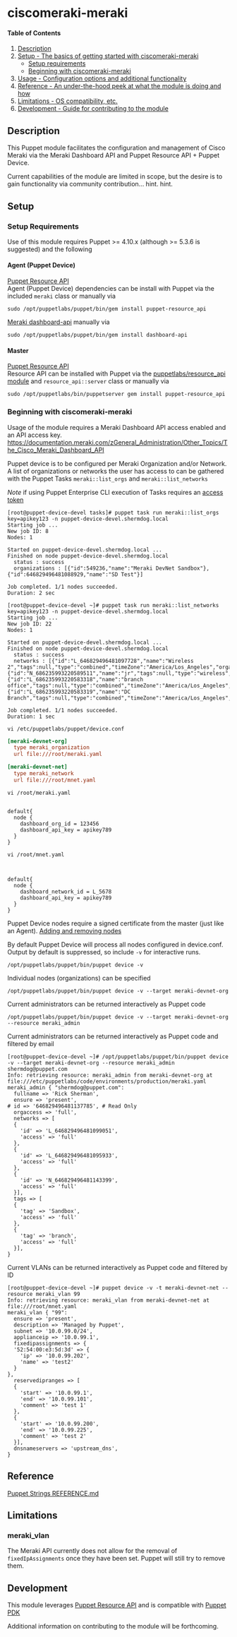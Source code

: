 
# ciscomeraki-meraki

#### Table of Contents

1. [Description](#description)
2. [Setup - The basics of getting started with ciscomeraki-meraki](#setup)
    * [Setup requirements](#setup-requirements)
    * [Beginning with ciscomeraki-meraki](#beginning-with-ciscomeraki-meraki)
3. [Usage - Configuration options and additional functionality](#usage)
4. [Reference - An under-the-hood peek at what the module is doing and how](#reference)
5. [Limitations - OS compatibility, etc.](#limitations)
6. [Development - Guide for contributing to the module](#development)

## Description

This Puppet module facilitates the configuration and management of Cisco Meraki via the Meraki Dashboard API and Puppet Resource API + Puppet Device.

Current capabilities of the module are limited in scope, but the desire is to gain functionality via community contribution... hint. hint.

## Setup

### Setup Requirements

Use of this module requires Puppet >= 4.10.x (although  >= 5.3.6 is suggested) and the following 

#### Agent (Puppet Device)
[Puppet Resource API](https://github.com/puppetlabs/puppet-resource_api)  
Agent (Puppet Device) dependencies can be install with Puppet via the included `meraki` class or manually via
```shell
sudo /opt/puppetlabs/puppet/bin/gem install puppet-resource_api
```

[Meraki dashboard-api](https://rubygems.org/gems/dashboard-api)
manually via
```shell
sudo /opt/puppetlabs/puppet/bin/gem install dashboard-api
```

#### Master
[Puppet Resource API](https://github.com/puppetlabs/puppet-resource_api)  
Resource API can be installed with Puppet via the [puppetlabs/resource_api module](https://forge.puppet.com/puppetlabs/resource_api) and `resource_api::server` class or manually via
```shell
sudo /opt/puppetlabs/bin/puppetserver gem install puppet-resource_api
```

### Beginning with ciscomeraki-meraki

Usage of the module requires a Meraki Dashboard API access enabled and an API access key.  https://documentation.meraki.com/zGeneral_Administration/Other_Topics/The_Cisco_Meraki_Dashboard_API

Puppet device is to be configured per Meraki Organization and/or Network.  A list of organizations or networks the user has access to can be gathered with the Puppet Tasks `meraki::list_orgs` and `meraki::list_networks`

*Note* if using Puppet Enterprise CLI execution of Tasks requires an [access token](https://puppet.com/docs/pe/latest/rbac/rbac_token_auth_intro.html)

```
[root@puppet-device-devel tasks]# puppet task run meraki::list_orgs key=apikey123 -n puppet-device-devel.shermdog.local
Starting job ...
New job ID: 8
Nodes: 1

Started on puppet-device-devel.shermdog.local ...
Finished on node puppet-device-devel.shermdog.local
  status : success
  organizations : [{"id":549236,"name":"Meraki DevNet Sandbox"},{"id":646829496481088929,"name":"SD Test"}]

Job completed. 1/1 nodes succeeded.
Duration: 2 sec
```
```
[root@puppet-device-devel ~]# puppet task run meraki::list_networks key=apikey123 -n puppet-device-devel.shermdog.local
Starting job ...
New job ID: 22
Nodes: 1

Started on puppet-device-devel.shermdog.local ...
Finished on node puppet-device-devel.shermdog.local
  status : success
  networks : [{"id":"L_646829496481097728","name":"Wireless 2","tags":null,"type":"combined","timeZone":"America/Los_Angeles","organizationId":"646829496481088375"},{"id":"N_686235993220589511","name":"jr","tags":null,"type":"wireless","timeZone":"America/Los_Angeles","organizationId":"646829496481088375"},{"id":"L_686235993220583318","name":"branch office","tags":null,"type":"combined","timeZone":"America/Los_Angeles","organizationId":"646829496481088375"},{"id":"L_686235993220583319","name":"DC Branch","tags":null,"type":"combined","timeZone":"America/Los_Angeles","organizationId":"646829496481088375"}]

Job completed. 1/1 nodes succeeded.
Duration: 1 sec

```


`vi /etc/puppetlabs/puppet/device.conf`
```INI
[meraki-devnet-org]
  type meraki_organization
  url file:///root/meraki.yaml

[meraki-devnet-net]
  type meraki_network
  url file:///root/mnet.yaml

```
`vi /root/meraki.yaml`
```

default{
  node {
    dashboard_org_id = 123456
    dashboard_api_key = apikey789
  }
}

```
`vi /root/mnet.yaml`
```


default{
  node {
    dashboard_network_id = L_5678
    dashboard_api_key = apikey789
  }
}

```

Puppet Device nodes require a signed certificate from the master (just like an Agent).
[Adding and removing nodes](https://puppet.com/docs/pe/latest/managing_nodes/adding_and_removing_nodes.html)

By default Puppet Device will process all nodes configured in device.conf.  Output by default is suppressed, so include `-v` for interactive runs.
```shell
/opt/puppetlabs/puppet/bin/puppet device -v
```

Individual nodes (organizations) can be specified
```shell
/opt/puppetlabs/puppet/bin/puppet device -v --target meraki-devnet-org
```

Current administrators can be returned interactively as Puppet code
```shell
/opt/puppetlabs/puppet/bin/puppet device -v --target meraki-devnet-org --resource meraki_admin
```

Current administrators can be returned interactively as Puppet code and filtered by email
```shell
[root@puppet-device-devel ~]# /opt/puppetlabs/puppet/bin/puppet device -v --target meraki-devnet-org --resource meraki_admin shermdog@puppet.com
Info: retrieving resource: meraki_admin from meraki-devnet-org at file:///etc/puppetlabs/code/environments/production/meraki.yaml
meraki_admin { "shermdog@puppet.com": 
  fullname => 'Rick Sherman',
  ensure => 'present',
# id => '646829496481137785', # Read Only
  orgaccess => 'full',
  networks => [
  {
    'id' => 'L_646829496481099051',
    'access' => 'full'
  },
  {
    'id' => 'L_646829496481095933',
    'access' => 'full'
  },
  {
    'id' => 'N_646829496481143399',
    'access' => 'full'
  }],
  tags => [
  {
    'tag' => 'Sandbox',
    'access' => 'full'
  },
  {
    'tag' => 'branch',
    'access' => 'full'
  }],
}
```

Current VLANs can be returned interactively as Puppet code and filtered by ID
```shell
[root@puppet-device-devel ~]# puppet device -v -t meraki-devnet-net --resource meraki_vlan 99
Info: retrieving resource: meraki_vlan from meraki-devnet-net at file:///root/mnet.yaml
meraki_vlan { "99": 
  ensure => 'present',
  description => 'Managed by Puppet',
  subnet => '10.0.99.0/24',
  applianceip => '10.0.99.1',
  fixedipassignments => {
  '52:54:00:e3:5d:3d' => {
    'ip' => '10.0.99.202',
    'name' => 'test2'
  }
},
  reservedipranges => [
  {
    'start' => '10.0.99.1',
    'end' => '10.0.99.101',
    'comment' => 'test 1'
  },
  {
    'start' => '10.0.99.200',
    'end' => '10.0.99.225',
    'comment' => 'test 2'
  }],
  dnsnameservers => 'upstream_dns',
}
```

## Reference

[Puppet Strings REFERENCE.md](REFERENCE.md)

## Limitations

### meraki_vlan
The Meraki API currently does not allow for the removal of `fixedIpAssignments` once they have been set.  Puppet will still try to remove them.

## Development

This module leverages [Puppet Resource API](https://github.com/puppetlabs/puppet-specifications/blob/master/language/resource-api/README.md) and is compatible with [Puppet PDK](https://puppet.com/docs/pdk/latest/pdk.html)

Additional information on contributing to the module will be forthcoming.
